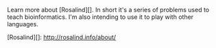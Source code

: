 Learn more about [Rosalind][].  In short it's a series of problems used to teach bioinformatics.  I'm also intending to use it to play with other languages.

[Rosalind][]: http://rosalind.info/about/
